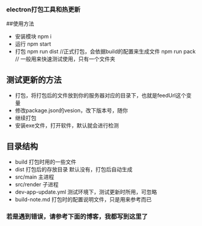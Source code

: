 ### electron打包工具和热更新

##使用方法
*   安装模块  npm i
*   运行    npm start
*   打包    npm run dist  //正式打包，会依据build的配置来生成文件
            npm run pack // 一般用来快速测试使用，只有一个文件夹



## 测试更新的方法
*   打包，将打包后的文件放到你的服务器对应的目录下，也就是feedUrl这个变量
*   修改package.json的vesion，改下版本号，随你
*   继续打包
*   安装exe文件，打开软件，默认就会进行检测

## 目录结构
*   build 打包时用的一些文件
*   dist 打包后的存放目录 默认没有，打包后自动生成
*   src/main   主进程
*   src/render 子进程
*   dev-app-update.yml 测试环境下，测试更新时所用，可忽略
*   build-note.md 打包时的配置说明文件，只是用来参考而已

### 若是遇到错误，请参考下面的博客，我都写到这里了


